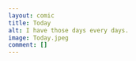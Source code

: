 ```yaml
---
layout: comic
title: Today
alt: I have those days every days.
image: Today.jpeg
comment: []
---
```

